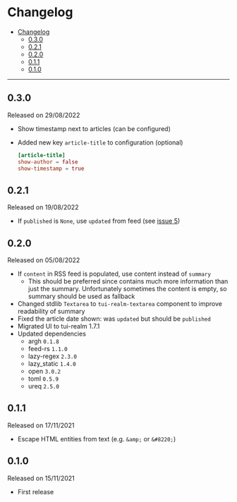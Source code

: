 # Changelog

- [Changelog](#changelog)
  - [0.3.0](#030)
  - [0.2.1](#021)
  - [0.2.0](#020)
  - [0.1.1](#011)
  - [0.1.0](#010)

---

## 0.3.0

Released on 29/08/2022

- Show timestamp next to articles (can be configured)
- Added new key `article-title` to configuration (optional)

    ```toml
    [article-title]
    show-author = false
    show-timestamp = true
    ```

## 0.2.1

Released on 19/08/2022

- If `published` is `None`, use `updated` from feed (see [issue 5](https://github.com/veeso/tuifeed/issues/5))

## 0.2.0

Released on 05/08/2022

- If `content` in RSS feed is populated, use content instead of `summary`
  - This should be preferred since contains much more information than just the summary. Unfortunately sometimes the content is empty, so summary should be used as fallback
- Changed stdlib `Textarea` to `tui-realm-textarea` component to improve readability of summary
- Fixed the article date shown: was `updated` but should be `published`
- Migrated UI to tui-realm 1.7.1
- Updated dependencies
  - argh `0.1.8`
  - feed-rs `1.1.0`
  - lazy-regex `2.3.0`
  - lazy_static `1.4.0`
  - open `3.0.2`
  - toml `0.5.9`
  - ureq `2.5.0`

## 0.1.1

Released on 17/11/2021

- Escape HTML entities from text (e.g. `&amp;` or `&#8220;`)

## 0.1.0

Released on 15/11/2021

- First release
